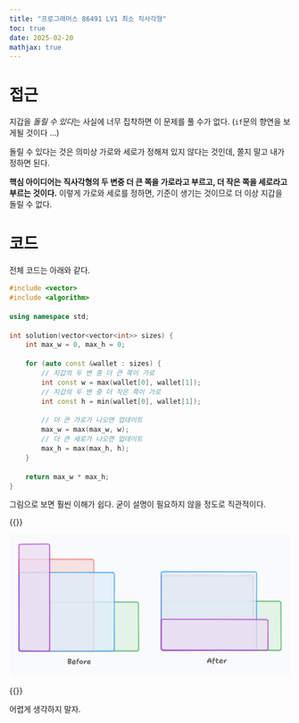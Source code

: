 ```yaml
---
title: "프로그래머스 86491 LV1 최소 직사각형"
toc: true
date: 2025-02-20
mathjax: true
---
```


# 접근

지갑을 *돌릴 수 있다*는 사실에 너무 집착하면 이 문제를 풀 수가 없다. (`if`문의 향연을 보게될 것이다 ...)

돌릴 수 있다는 것은 의미상 가로와 세로가 정해져 있지 않다는 것인데, 쫄지 말고 내가 정하면 된다.

**핵심 아이디어는 직사각형의 두 변중 더 큰 쪽을 가로라고 부르고, 더 작은 쪽을 세로라고 부르는 것이다.** 이렇게 가로와 세로를 정하면, 기준이 생기는 것이므로 더 이상 지갑을 돌릴 수 없다.

# 코드

전체 코드는 아래와 같다.

```cpp
#include <vector>
#include <algorithm>

using namespace std;

int solution(vector<vector<int>> sizes) {
    int max_w = 0, max_h = 0;

    for (auto const &wallet : sizes) {
		// 지갑의 두 변 중 더 큰 쪽이 가로
        int const w = max(wallet[0], wallet[1]);
		// 지갑의 두 변 중 더 작은 쪽이 가로
        int const h = min(wallet[0], wallet[1]);
        
		// 더 큰 가로가 나오면 업데이트
        max_w = max(max_w, w);
		// 더 큰 세로가 나오면 업데이트
        max_h = max(max_h, h);
    }

    return max_w * max_h;
}
```

그림으로 보면 훨씬 이해가 쉽다.
굳이 설명이 필요하지 않을 정도로 직관적이다. 


{{<caption text="긴 쪽을 가로, 짧은 쪽을 세로로 정하기 전(왼쪽), 정한 후(오른쪽)">}}

![](./images/00.png)

{{</caption>}}

어렵게 생각하지 말자.
